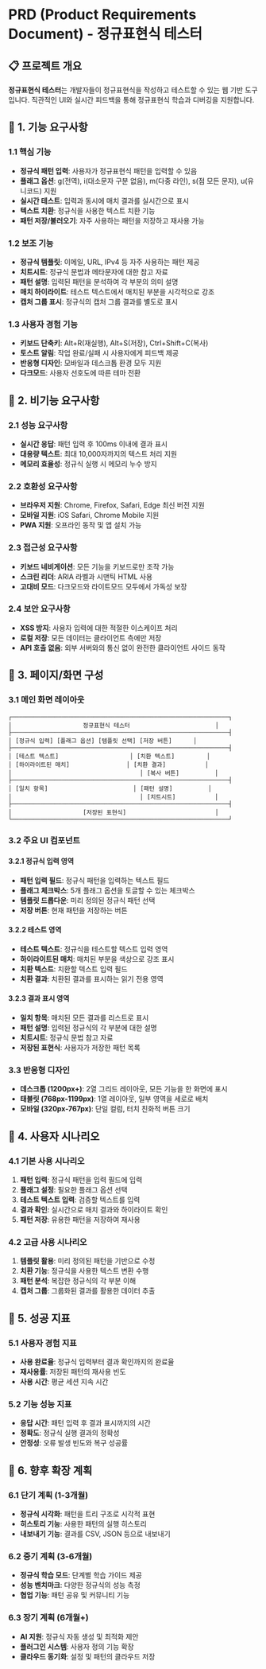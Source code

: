 # PRD (Product Requirements Document) - 정규표현식 테스터

## 📋 프로젝트 개요
**정규표현식 테스터**는 개발자들이 정규표현식을 작성하고 테스트할 수 있는 웹 기반 도구입니다. 직관적인 UI와 실시간 피드백을 통해 정규표현식 학습과 디버깅을 지원합니다.

## 🎯 1. 기능 요구사항

### 1.1 핵심 기능
- **정규식 패턴 입력**: 사용자가 정규표현식 패턴을 입력할 수 있음
- **플래그 옵션**: g(전역), i(대소문자 구분 없음), m(다중 라인), s(점 모든 문자), u(유니코드) 지원
- **실시간 테스트**: 입력과 동시에 매치 결과를 실시간으로 표시
- **텍스트 치환**: 정규식을 사용한 텍스트 치환 기능
- **패턴 저장/불러오기**: 자주 사용하는 패턴을 저장하고 재사용 가능

### 1.2 보조 기능
- **정규식 템플릿**: 이메일, URL, IPv4 등 자주 사용하는 패턴 제공
- **치트시트**: 정규식 문법과 메타문자에 대한 참고 자료
- **패턴 설명**: 입력된 패턴을 분석하여 각 부분의 의미 설명
- **매치 하이라이트**: 테스트 텍스트에서 매치된 부분을 시각적으로 강조
- **캡처 그룹 표시**: 정규식의 캡처 그룹 결과를 별도로 표시

### 1.3 사용자 경험 기능
- **키보드 단축키**: Alt+R(재실행), Alt+S(저장), Ctrl+Shift+C(복사)
- **토스트 알림**: 작업 완료/실패 시 사용자에게 피드백 제공
- **반응형 디자인**: 모바일과 데스크톱 환경 모두 지원
- **다크모드**: 사용자 선호도에 따른 테마 전환

## 🔧 2. 비기능 요구사항

### 2.1 성능 요구사항
- **실시간 응답**: 패턴 입력 후 100ms 이내에 결과 표시
- **대용량 텍스트**: 최대 10,000자까지의 텍스트 처리 지원
- **메모리 효율성**: 정규식 실행 시 메모리 누수 방지

### 2.2 호환성 요구사항
- **브라우저 지원**: Chrome, Firefox, Safari, Edge 최신 버전 지원
- **모바일 지원**: iOS Safari, Chrome Mobile 지원
- **PWA 지원**: 오프라인 동작 및 앱 설치 가능

### 2.3 접근성 요구사항
- **키보드 네비게이션**: 모든 기능을 키보드로만 조작 가능
- **스크린 리더**: ARIA 라벨과 시맨틱 HTML 사용
- **고대비 모드**: 다크모드와 라이트모드 모두에서 가독성 보장

### 2.4 보안 요구사항
- **XSS 방지**: 사용자 입력에 대한 적절한 이스케이프 처리
- **로컬 저장**: 모든 데이터는 클라이언트 측에만 저장
- **API 호출 없음**: 외부 서버와의 통신 없이 완전한 클라이언트 사이드 동작

## 🎨 3. 페이지/화면 구성

### 3.1 메인 화면 레이아웃
```
┌─────────────────────────────────────────────────────────────┐
│                    정규표현식 테스터                        │
├─────────────────────────────────────────────────────────────┤
│ [정규식 입력] [플래그 옵션] [템플릿 선택] [저장 버튼]      │
├─────────────────────────────────────────────────────────────┤
│ [테스트 텍스트]                    │ [치환 텍스트]         │
│ [하이라이트된 매치]                │ [치환 결과]           │
│                                    │ [복사 버튼]          │
├─────────────────────────────────────────────────────────────┤
│ [일치 항목]                        │ [패턴 설명]          │
│                                    │ [치트시트]           │
├─────────────────────────────────────────────────────────────┤
│                    [저장된 표현식]                         │
└─────────────────────────────────────────────────────────────┘
```

### 3.2 주요 UI 컴포넌트

#### 3.2.1 정규식 입력 영역
- **패턴 입력 필드**: 정규식 패턴을 입력하는 텍스트 필드
- **플래그 체크박스**: 5개 플래그 옵션을 토글할 수 있는 체크박스
- **템플릿 드롭다운**: 미리 정의된 정규식 패턴 선택
- **저장 버튼**: 현재 패턴을 저장하는 버튼

#### 3.2.2 테스트 영역
- **테스트 텍스트**: 정규식을 테스트할 텍스트 입력 영역
- **하이라이트된 매치**: 매치된 부분을 색상으로 강조 표시
- **치환 텍스트**: 치환할 텍스트 입력 필드
- **치환 결과**: 치환된 결과를 표시하는 읽기 전용 영역

#### 3.2.3 결과 표시 영역
- **일치 항목**: 매치된 모든 결과를 리스트로 표시
- **패턴 설명**: 입력된 정규식의 각 부분에 대한 설명
- **치트시트**: 정규식 문법 참고 자료
- **저장된 표현식**: 사용자가 저장한 패턴 목록

### 3.3 반응형 디자인
- **데스크톱 (1200px+)**: 2열 그리드 레이아웃, 모든 기능을 한 화면에 표시
- **태블릿 (768px-1199px)**: 1열 레이아웃, 일부 영역을 세로로 배치
- **모바일 (320px-767px)**: 단일 컬럼, 터치 친화적 버튼 크기

## 📱 4. 사용자 시나리오

### 4.1 기본 사용 시나리오
1. **패턴 입력**: 정규식 패턴을 입력 필드에 입력
2. **플래그 설정**: 필요한 플래그 옵션 선택
3. **테스트 텍스트 입력**: 검증할 텍스트를 입력
4. **결과 확인**: 실시간으로 매치 결과와 하이라이트 확인
5. **패턴 저장**: 유용한 패턴을 저장하여 재사용

### 4.2 고급 사용 시나리오
1. **템플릿 활용**: 미리 정의된 패턴을 기반으로 수정
2. **치환 기능**: 정규식을 사용한 텍스트 변환 수행
3. **패턴 분석**: 복잡한 정규식의 각 부분 이해
4. **캡처 그룹**: 그룹화된 결과를 활용한 데이터 추출

## 🎯 5. 성공 지표

### 5.1 사용자 경험 지표
- **사용 완료율**: 정규식 입력부터 결과 확인까지의 완료율
- **재사용률**: 저장된 패턴의 재사용 빈도
- **사용 시간**: 평균 세션 지속 시간

### 5.2 기능 성능 지표
- **응답 시간**: 패턴 입력 후 결과 표시까지의 시간
- **정확도**: 정규식 실행 결과의 정확성
- **안정성**: 오류 발생 빈도와 복구 성공률

## 🚀 6. 향후 확장 계획

### 6.1 단기 계획 (1-3개월)
- **정규식 시각화**: 패턴을 트리 구조로 시각적 표현
- **히스토리 기능**: 사용한 패턴의 실행 히스토리
- **내보내기 기능**: 결과를 CSV, JSON 등으로 내보내기

### 6.2 중기 계획 (3-6개월)
- **정규식 학습 모드**: 단계별 학습 가이드 제공
- **성능 벤치마크**: 다양한 정규식의 성능 측정
- **협업 기능**: 패턴 공유 및 커뮤니티 기능

### 6.3 장기 계획 (6개월+)
- **AI 지원**: 정규식 자동 생성 및 최적화 제안
- **플러그인 시스템**: 사용자 정의 기능 확장
- **클라우드 동기화**: 설정 및 패턴의 클라우드 저장